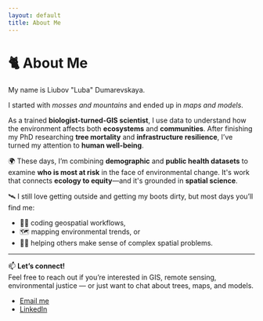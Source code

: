 ```yaml
---
layout: default
title: About Me
---
```


# 🐈 About Me

My name is Liubov "Luba" Dumarevskaya.

I started with *mosses and mountains* and ended up in *maps and models*.

As a trained **biologist-turned-GIS scientist**, I use data to understand how the environment affects both **ecosystems** and **communities**. After finishing my PhD researching **tree mortality** and **infrastructure resilience**, I’ve turned my attention to **human well-being**.

🌍 These days, I’m combining **demographic** and **public health datasets** to examine **who is most at risk** in the face of environmental change. It's work that connects **ecology to equity**—and it's grounded in **spatial science**.

🛰️ I still love getting outside and getting my boots dirty, but most days you’ll find me:
- 🧑‍💻 coding geospatial workflows,
- 🗺️ mapping environmental trends, or
- 👩‍🏫 helping others make sense of complex spatial problems.

---

📫 **Let’s connect!**  
Feel free to reach out if you’re interested in GIS, remote sensing, environmental justice — or just want to chat about trees, maps, and models.

- [Email me](mailto:your.email@example.com)  
- [LinkedIn](https://linkedin.com/in/liubov-dumarevskaya-phd-26020020)  

